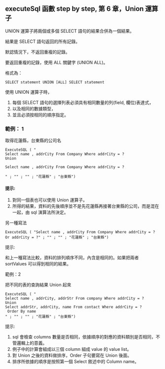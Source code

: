 executeSql 函數 step by step, 第 6 章，Union 運算子
-------------------------------------------

UNION 運算子將兩個或多個 SELECT 語句的結果合併為一個結果。

結果是 SELECT 語句返回的所有記錄。

默認情況下，不返回重複的記錄。

要返回重複的記錄，使用 ALL 關鍵字 (UNION ALL)。

格式為：

    SELECT statement UNION [ALL] SELECT statement

使用 UNION 運算子時，

1.  每個 SELECT 語句的選擇列表必須具有相同數量的列(field, 欄位)表達式，
2.  以及相同的數據類型，
3.  並且必須按相同的順序指定。

### 範例： 1

取得花蓮縣，台東縣的公司名

    ExecuteSQL ( "
    Select name , addrCity From Company Where addrCity = ?
    Union 
    
    Select name , addrCity From Company Where addrCity = ?
    
    " ; "" ; "" ; "花蓮縣" ; "台東縣")

#### 提示:

1.  對同一個表也可以使用 Union 運算子。
2.  所得的結果，資料的先後順序並不是先花蓮縣再接著台東縣的公司，而是混在一起，由 sql 演算法所決定。

另一種寫法

    ExecuteSQL ( "Select name , addrCity From Company Where addrCity = ? Or addrCity = ?" ; "" ; "" ; "花蓮縣" ; "台東縣")

提示:

和上一種寫法比較，資料的排列順序不同，內含是相同的。如果把兩者 sortValues 可以得到相同的結果。

範例：2

把不同的表的查詢結果 Union 起來

    ExecuteSQL ( "
    Select name , addrCity, addrStr From company Where addrCity = ?
    Union 
    Select addrStr, addrCity, name From contact Where addrCity = ?
     Order By name
    " ; "" ; "" ; "花蓮縣" ; "台東縣")

提示:

1.  sql 會檢查 columns 數量是否相同，依據順序的對應的資料類別是否相同，不管邏輯上的意義。
2.  例子中的計算會組成以三個 column 組成 value 的 value list。
3.  對 Union 之後的資料做排序，Order 子句要寫在 Union 後面。
4.  排序所依據的順序是按照第一個 Select 敘述中的 Column name。